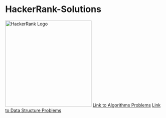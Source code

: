 # HackerRank-Solutions
<img src="https://hrcdn.net/community-frontend/assets/brand/logo-new-white-green-a5cb16e0ae.svg" height = "275" width = "275" alt="HackerRank Logo">
<a href="https://www.hackerrank.com/domains/algorithms">Link to Algorithms Problems</a>
<a href="https://www.hackerrank.com/domains/data-structures">Link to Data Structure Problems</a>
